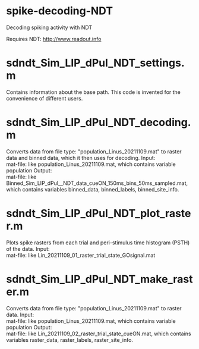 # spike-decoding-NDT
Decoding spiking activity with NDT 

Requires NDT: http://www.readout.info

# sdndt_Sim_LIP_dPul_NDT_settings.m
Сontains information about the base path. This code is invented for the convenience of different users.

# sdndt_Sim_LIP_dPul_NDT_decoding.m
Converts data from file type: "population_Linus_20211109.mat" to raster data and binned data, which it then uses for decoding. 
Input:                                                                                              
mat-file: like population_Linus_20211109.mat, which contains variable population
Output:                                                                                           
mat-file: like Binned_Sim_LIP_dPul__NDT_data_cueON_150ms_bins_50ms_sampled.mat, which contains variables binned_data, binned_labels, binned_site_info.

# sdndt_Sim_LIP_dPul_NDT_plot_raster.m
Plots spike rasters from each trial and peri-stimulus time histogram (PSTH) of the data.
Input:                                                                                              
mat-file: like Lin_20211109_01_raster_trial_state_GOsignal.mat

# sdndt_Sim_LIP_dPul_NDT_make_raster.m
Converts data from file type: "population_Linus_20211109.mat" to raster data. 
Input:                                                                                              
mat-file: like population_Linus_20211109.mat, which contains variable population
Output:                                                                                           
mat-file: like Lin_20211109_02_raster_trial_state_cueON.mat, which contains variables raster_data, raster_labels, raster_site_info. 


